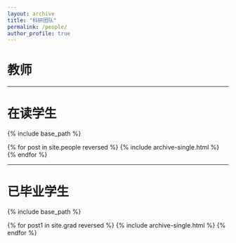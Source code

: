 ```yaml
---
layout: archive
title: "科研团队"
permalink: /people/
author_profile: true
---
```

# 教师


---

# 在读学生

{% include base_path %}

{% for post in site.people reversed %}
{% include archive-single.html %}
{% endfor %}



---

# 已毕业学生

{% include base_path %}

{% for post1 in site.grad reversed %}
{% include archive-single.html %}
{% endfor %}
